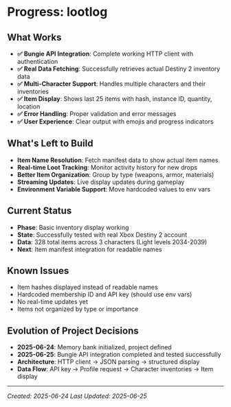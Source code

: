 # Progress: lootlog

## What Works
- **✅ Bungie API Integration**: Complete working HTTP client with authentication
- **✅ Real Data Fetching**: Successfully retrieves actual Destiny 2 inventory data
- **✅ Multi-Character Support**: Handles multiple characters and their inventories
- **✅ Item Display**: Shows last 25 items with hash, instance ID, quantity, location
- **✅ Error Handling**: Proper validation and error messages
- **✅ User Experience**: Clear output with emojis and progress indicators

## What's Left to Build
- **Item Name Resolution**: Fetch manifest data to show actual item names
- **Real-time Loot Tracking**: Monitor activity history for new drops
- **Better Item Organization**: Group by type (weapons, armor, materials)
- **Streaming Updates**: Live display updates during gameplay
- **Environment Variable Support**: Move hardcoded values to env vars

## Current Status
- **Phase**: Basic inventory display working
- **State**: Successfully tested with real Xbox Destiny 2 account
- **Data**: 328 total items across 3 characters (Light levels 2034-2039)
- **Next**: Item manifest integration for readable names

## Known Issues
- Item hashes displayed instead of readable names
- Hardcoded membership ID and API key (should use env vars)
- No real-time updates yet
- Items not organized by type or importance

## Evolution of Project Decisions
- **2025-06-24**: Memory bank initialized, project defined
- **2025-06-25**: Bungie API integration completed and tested successfully
- **Architecture**: HTTP client → JSON parsing → structured display
- **Data Flow**: API key → Profile request → Character inventories → Item display

---
*Created: 2025-06-24*
*Last Updated: 2025-06-25*
